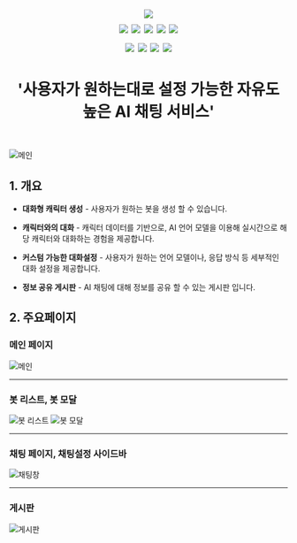 <h1 align="center">
  <img src="https://github.com/user-attachments/assets/f09e74aa-b02f-4ba8-a2ea-0c9a3c56660f">
  
  <div align=center> 
  <img src="https://img.shields.io/badge/html5-E34F26?style=for-the-badge&logo=html5&logoColor=white">
  <img src="https://img.shields.io/badge/css-1572B6?style=for-the-badge&logo=css3&logoColor=white">
  <img src="https://img.shields.io/badge/javascript-F7DF1E?style=for-the-badge&logo=javascript&logoColor=black"> 
  <img src="https://img.shields.io/badge/python-3776AB?style=for-the-badge&logo=python&logoColor=white">
  <img src="https://img.shields.io/badge/django-092E20?style=for-the-badge&logo=django&logoColor=white">
  <br>

  <img src="https://img.shields.io/badge/openai-412991?style=for-the-badge&logo=openai&logoColor=white">
  <img src="https://img.shields.io/badge/googlegemini-8E75B2?style=for-the-badge&logo=googlegemini&logoColor=white">
  <img src="https://img.shields.io/badge/sqlite-003B57?style=for-the-badge&logo=sqlite&logoColor=white">
  <img src="https://img.shields.io/badge/amazonec2-FF9900?style=for-the-badge&logo=amazonec2&logoColor=white">
  <br>
</div>
</h1>

<h1 align="center">
  '사용자가 원하는대로 설정 가능한 자유도 높은 AI 채팅 서비스'
</h1><br>

![메인](https://github.com/user-attachments/assets/b006ac51-35f5-49d2-9984-45e1582f09be)

## <h2 id="1">1. 개요</h2>

- **대화형 캐릭터 생성** - 사용자가 원하는 봇을 생성 할 수 있습니다.

- **캐릭터와의 대화** - 캐릭터 데이터를 기반으로, AI 언어 모델을 이용해 실시간으로 해당 캐릭터와 대화하는 경험을 제공합니다.

- **커스텀 가능한 대화설정** - 사용자가 원하는 언어 모델이나, 응답 방식 등 세부적인 대화 설정을 제공합니다.

- **정보 공유 게시판** - AI 채팅에 대해 정보를 공유 할 수 있는 게시판 입니다.

## <h2 id="2">2. 주요페이지</h2>

### 메인 페이지
![메인](https://github.com/user-attachments/assets/b006ac51-35f5-49d2-9984-45e1582f09be)
* * *

### 봇 리스트, 봇 모달
![봇 리스트](https://github.com/user-attachments/assets/d61f958b-672c-4560-a823-82c17bec9918)
![봇 모달](https://github.com/user-attachments/assets/4ed28dce-f19a-4fe1-a082-78f2063e4f32)
* * *

### 채팅 페이지, 채팅설정 사이드바
![채팅창](https://github.com/user-attachments/assets/ca8c223f-7297-489b-8b9e-8a1313c8c5fd)
* * *

### 게시판
![게시판](https://github.com/user-attachments/assets/77827e16-25d5-4778-a2ad-d97af1b3f11a)

